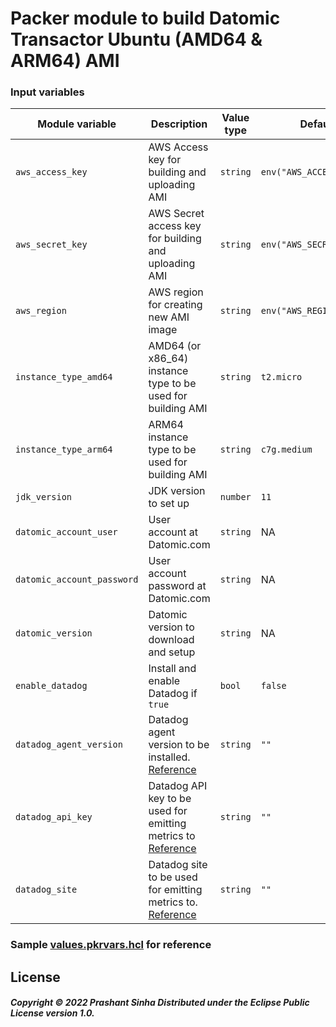 # Packer module to build Datomic Transactor Ubuntu (AMD64 & ARM64) AMI

### Input variables
| Module variable            | Description                                                                                                                                                                                                               | Value type | Default value                  |
|----------------------------|---------------------------------------------------------------------------------------------------------------------------------------------------------------------------------------------------------------------------|------------|--------------------------------|
| `aws_access_key`           | AWS Access key for building and uploading AMI                                                                                                                                                                             | `string`   | `env("AWS_ACCESS_KEY_ID")`     |
| `aws_secret_key`           | AWS Secret access key for building and uploading AMI                                                                                                                                                                      | `string`   | `env("AWS_SECRET_ACCESS_KEY")` |
| `aws_region`               | AWS region for creating new AMI image                                                                                                                                                                                     | `string`   | `env("AWS_REGION")`            |
| `instance_type_amd64`      | AMD64 (or x86_64) instance type to be used for building AMI                                                                                                                                                               | `string`   | `t2.micro`                     |
| `instance_type_arm64`      | ARM64 instance type to be used for building AMI                                                                                                                                                                           | `string`   | `c7g.medium`                   |
| `jdk_version`              | JDK version to set up                                                                                                                                                                                                     | `number`   | `11`                           |
| `datomic_account_user`     | User account at Datomic.com                                                                                                                                                                                               | `string`   | NA                             |
| `datomic_account_password` | User account password at Datomic.com                                                                                                                                                                                      | `string`   | NA                             |
| `datomic_version`          | Datomic version to download and setup                                                                                                                                                                                     | `string`   | NA                             |
| `enable_datadog`           | Install and enable Datadog if `true`                                                                                                                                                                                      | `bool`     | `false`                        |
| `datadog_agent_version`    | Datadog agent version to be installed. [Reference](https://us3.datadoghq.com/account/settings?_gl=1*j2n0rx*_ga*MTg4MDE0MjQyMy4xNjQ3MzM3MTg1*_ga_KN80RDFSQK*MTY0NzUxMTg3Ny40LjEuMTY0NzUxMTg5Mi4w#agent/ubuntu)             | `string`   | `""`                           |
| `datadog_api_key`          | Datadog API key to be used for emitting metrics to [Reference](https://us3.datadoghq.com/account/settings?_gl=1*j2n0rx*_ga*MTg4MDE0MjQyMy4xNjQ3MzM3MTg1*_ga_KN80RDFSQK*MTY0NzUxMTg3Ny40LjEuMTY0NzUxMTg5Mi4w#agent/ubuntu) | `string`   | `""`                           |
| `datadog_site`             | Datadog site to be used for emitting metrics to. [Reference](https://us3.datadoghq.com/account/settings?_gl=1*j2n0rx*_ga*MTg4MDE0MjQyMy4xNjQ3MzM3MTg1*_ga_KN80RDFSQK*MTY0NzUxMTg3Ny40LjEuMTY0NzUxMTg5Mi4w#agent/ubuntu)   | `string`   | `""`                           |

### Sample [values.pkrvars.hcl](./ami_build.values.pkrvars.hcl) for reference

## License
##### Copyright © 2022 Prashant Sinha Distributed under the Eclipse Public License version 1.0.
